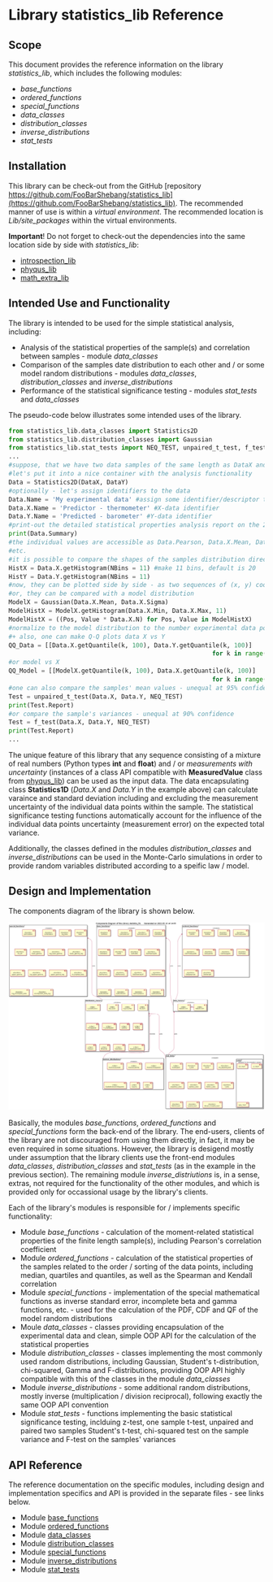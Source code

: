 # Library statistics_lib Reference

## Scope

This document provides the reference information on the library *statistics_lib*, which includes the following modules:

* *base_functions*
* *ordered_functions*
* *special_functions*
* *data_classes*
* *distribution_classes*
* *inverse_distributions*
* *stat_tests*

## Installation

This library can be check-out from the GitHub [repository https://github.com/FooBarShebang/statistics_lib](https://github.com/FooBarShebang/statistics_lib). The recommended manner of use is within a *virtual environment*. The recommended location is *Lib/site_packages* within the virtual environments.

**Important**! Do not forget to check-out the dependencies into the same location side by side with *statistics_lib*:

* [introspection_lib](https://github.com/FooBarShebang/introspection_lib)
* [phyqus_lib](https://github.com/FooBarShebang/phyqus_lib)
* [math_extra_lib](https://github.com/FooBarShebang/math_extra_lib)

## Intended Use and Functionality

The library is intended to be used for the simple statistical analysis, including:

* Analysis of the statistical properties of the sample(s) and correlation between samples - module *data_classes*
* Comparison of the samples date distribution to each other and / or some model random distributions - modules *data_classes*, *distribution_classes* and *inverse_distributions*
* Performance of the statistical significance testing - modules *stat_tests* and *data_classes*

The pseudo-code below illustrates some intended uses of the library.

```python
from statistics_lib.data_classes import Statistics2D
from statistics_lib.distribution_classes import Gaussian
from statistics_lib.stat_tests import NEQ_TEST, unpaired_t_test, f_test
...
#suppose, that we have two data samples of the same length as DataX and DataY
#let's put it into a nice container with the analysis functionality
Data = Statistics2D(DataX, DataY)
#optionally - let's assign identifiers to the data
Data.Name = 'My experimental data' #assign some identifier/descriptor to the set
Data.X.Name = 'Predictor - thermometer' #X-data identifier
Data.Y.Name = 'Predicted - barometer' #Y-data identifier
#print-out the detailed statistical properties analysis report on the 2D set
print(Data.Summary)
#the individual values are accessible as Data.Pearson, Data.X.Mean, Data.Y.Var
#etc.
#it is possible to compare the shapes of the samples distribution directly
HistX = Data.X.getHistogram(NBins = 11) #make 11 bins, default is 20
HistY = Data.Y.getHistogram(NBins = 11)
#now, they can be plotted side by side - as two sequences of (x, y) coordinates
#or, they can be compared with a model distribution
ModelX = Gaussian(Data.X.Mean, Data.X.Sigma)
ModelHistX = ModelX.getHistogram(Data.X.Min, Data.X.Max, 11)
ModelHistX = ((Pos, Value * Data.X.N) for Pos, Value in ModelHistX)
#normalize to the model distribution to the number experimental data points
#+ also, one can make Q-Q plots data X vs Y
QQ_Data = [[Data.X.getQuantile(k, 100), Data.Y.getQuantile(k, 100)]
                                                        for k in range(1, 100)]
#or model vs X
QQ_Model = [[ModelX.getQuantile(k, 100), Data.X.getQuantile(k, 100)]
                                                        for k in range(1, 100)]
#one can also compare the samples' mean values - unequal at 95% confidence
Test = unpaired_t_test(Data.X, Data.Y, NEQ_TEST)
print(Test.Report)
#or compare the sample's variances - unequal at 90% confidence
Test = f_test(Data.X, Data.Y, NEQ_TEST)
print(Test.Report)
...
```

The unique feature of this library that any sequence consisting of a mixture of real numbers (Python types **int** and **float**) and / or *measurements with uncertainty* (instances of a class API compatible with **MeasuredValue** class from [phyqus_lib](https://github.com/FooBarShebang/phyqus_lib)) can be used as the input data. The data encapsulating class **Statistics1D** (*Data.X* and *Data.Y* in the example above) can calculate varaince and standard deviation including and excluding the measurement uncertainty of the individual data points within the sample. The statistical significance testing functions automatically account for the influence of the individual data points uncertainty (measurement error) on the expected total variance.

Additionally, the classes defined in the modules *distribution_classes* and *inverse_distributions* can be used in the Monte-Carlo simulations in order to provide random variables distributed according to a speific law / model.

## Design and Implementation

The components diagram of the library is shown below.

![Components diagram of the library](../UML/statistics_lib_components.png)

Basically, the modules *base_functions*, *ordered_functions* and *special_functions* form the back-end of the library. The end-users, clients of the library are not discouraged from using them directly, in fact, it may be even required in some situations. However, the library is desigend mostly under assumption that the library clients use the front-end modules *data_classes*, *distribution_classes* and *stat_tests* (as in the example in the previous section). The remaining module *inverse_distriutions* is, in a sense, extras, not required for the functionality of the other modules, and which is provided only for occassional usage by the library's clients.

Each of the library's modules is responsible for / implements specific functionality:

* Module *base_functions* - calculation of the moment-related statistical properties of the finite length sample(s), including Pearson's correlation coefficient
* Module *ordered_functions* - calculation of the statistical properties of the samples related to the order / sorting of the data points, including median, quartiles and quantiles, as well as the Spearman and Kendall correlation
* Module *special_functions* - implementation of the special mathematical functions as inverse standard error, incomplete beta and gamma functions, etc. - used for the calculation of the PDF, CDF and QF of the model random distributions
* Moule *data_classes* - classes providing encapsulation of the experimental data and clean, simple OOP API for the calculation of the statistical properties
* Module *distribution_classes* - classes implementing the most commonly used random distributions, including Gaussian, Student's t-distribution, chi-squared, Gamma and F-distributions, providing OOP API highly compatible with this of the classes in the module *data_classes*
* Module *inverse_distributions* - some additional random distributions, mostly inverse (multiplication / division reciprocal), following exactly the same OOP API convention
* Module *stat_tests* - functions implementing the basic statistical significance testing, inclduing z-test, one sample t-test, unpaired and paired two samples Student's t-test, chi-squared test on the sample variance and F-test on the samples' variances

## API Reference

The reference documentation on the specific modules, including design and implementation specifics and API is provided in the separate files - see links below.

* Module [base_functions](./UD001_base_functions.md)
* Module [ordered_functions](./UD002_ordered_functions.md)
* Module [data_classes](./UD003_data_classes.md)
* Module [distribution_classes](./UD004_distribution_classes.md)
* Module [special_functions](./UD005_special_functions.md)
* Module [inverse_distributions](./UD006_inverse_distributions.md)
* Module [stat_tests](./UD007_stat_tests.md)
